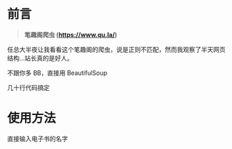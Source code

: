 # 前言

> **笔趣阁爬虫 (https://www.qu.la/)**

任总大半夜让我看看这个笔趣阁的爬虫，说是正则不匹配，然而我观察了半天网页结构...站长真的是好人。

不跟你多 BB，直接用 BeautifulSoup

几十行代码搞定

# 使用方法

直接输入电子书的名字

